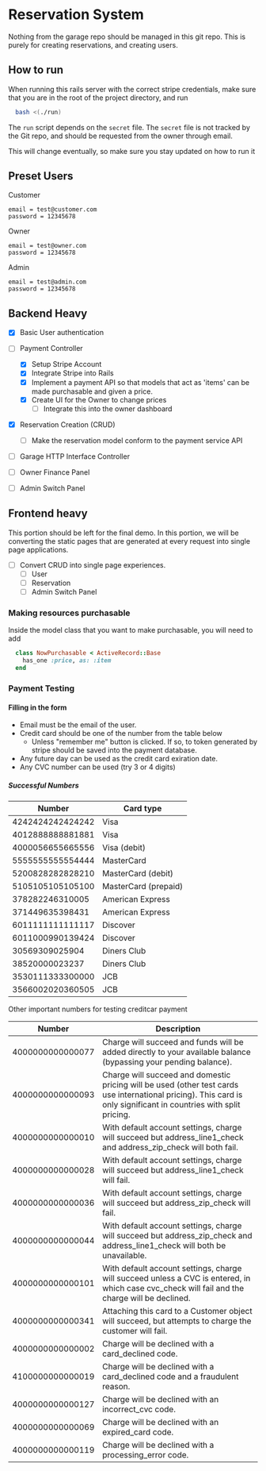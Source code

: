 # Reservation System

Nothing from the garage repo should be managed in this git repo. This is purely for creating reservations, and creating users.


## How to run

When running this rails server with the correct stripe credentials, make sure that you are in the root of the project directory, and run
```bash
  bash <(./run)
```

The `run` script depends on the `secret` file. The `secret` file is not tracked by the Git repo, and should be requested from the owner through email.

This will change eventually, so make sure you stay updated on how to run it

## Preset Users

Customer

```
email = test@customer.com
password = 12345678
```

Owner

```
email = test@owner.com
password = 12345678
```

Admin

```
email = test@admin.com
password = 12345678
```

## Backend Heavy
- [x] Basic User authentication
- [ ] Payment Controller
  - [x] Setup Stripe Account
  - [x] Integrate Stripe into Rails
  - [x] Implement a payment API so that models that act as 'items' can be made purchasable and given a price.
  - [x] Create UI for the Owner to change prices
	- [ ] Integrate this into the owner dashboard
- [x] Reservation Creation (CRUD)
  - [ ] Make the reservation model conform to the payment service API
- [ ] Garage HTTP Interface Controller
- [ ] Owner Finance Panel
- [ ] Admin Switch Panel


## Frontend heavy

This portion should be left for the final demo. In this portion, we will be converting the static pages that are generated at every request into single page applications.

- [ ] Convert CRUD into single page experiences.
  - [ ] User
  - [ ] Reservation
  - [ ] Admin Switch Panel

### Making resources purchasable

Inside the model class that you want to make purchasable, you will need to add

```ruby
  class NowPurchasable < ActiveRecord::Base
    has_one :price, as: :item
  end
```

### Payment Testing

#### Filling in the form
- Email must be the email of the user.
- Credit card should be one of the number from the table below
  - Unless "remember me" button is clicked. If so, to token generated by stripe should be saved into the payment database.
- Any future day can be used as the credit card exiration date.
- Any CVC number can be used (try 3 or 4 digits)

##### Successful Numbers
| Number           | Card type            |
|------------------|----------------------|
| 4242424242424242 | Visa                 |
| 4012888888881881 | Visa                 |
| 4000056655665556 | Visa (debit)         |
| 5555555555554444 | MasterCard           |
| 5200828282828210 | MasterCard (debit)   |
| 5105105105105100 | MasterCard (prepaid) |
| 378282246310005  | American Express     |
| 371449635398431  | American Express     |
| 6011111111111117 | Discover             |
| 6011000990139424 | Discover             |
| 30569309025904   | Diners Club          |
| 38520000023237   | Diners Club          |
| 3530111333300000 | JCB                  |
| 3566002020360505 | JCB                  |

Other important numbers for testing creditcar payment

|Number          |    Description                                                                                                                                                     |
|----------------|--------------------------------------------------------------------------------------------------------------------------------------------------------------------|
|4000000000000077|  Charge will succeed and funds will be added directly to your available balance (bypassing your pending balance).                                                  |
|4000000000000093|  Charge will succeed and domestic pricing will be used (other test cards use international pricing). This card is only significant in countries with split pricing.|
|4000000000000010|  With default account settings, charge will succeed but address_line1_check and address_zip_check will both fail.                                                  |
|4000000000000028|  With default account settings, charge will succeed but address_line1_check will fail.                                                                             |
|4000000000000036|  With default account settings, charge will succeed but address_zip_check will fail.                                                                               |
|4000000000000044|  With default account settings, charge will succeed but address_zip_check and address_line1_check will both be unavailable.                                        |
|4000000000000101|  With default account settings, charge will succeed unless a CVC is entered, in which case cvc_check will fail and the charge will be declined.                    |
|4000000000000341|  Attaching this card to a Customer object will succeed, but attempts to charge the customer will fail.                                                             |
|4000000000000002|  Charge will be declined with a card_declined code.                                                                                                                |
|4100000000000019|  Charge will be declined with a card_declined code and a fraudulent reason.                                                                                        |
|4000000000000127|  Charge will be declined with an incorrect_cvc code.                                                                                                               |
|4000000000000069|  Charge will be declined with an expired_card code.                                                                                                                |
|4000000000000119|  Charge will be declined with a processing_error code.                                                                                                             |
